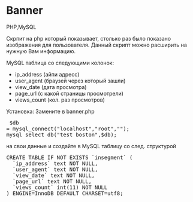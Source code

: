 # Banner
PHP,MySQL

Скрпит на php который показывает, столько раз было показано изображения для пользователя.
Данный скрипт можно расширить на нужную Вам информацию.

MySQL таблица со следующими колонок:
- ip_address (айпи адресс)
- user_agent (браузей через который зашли)
- view_date (дата просмотра)
- page_url (с какой страницы просмотрели)
- views_count (кол. раз просмотров)

Установка: 
Замените в banner.php <pre>
	$db = mysql_connect("localhost","root","");
	mysql_select_db("test_boston",$db); 
</pre>
на свои данные и создайте в MySQL таблицу со след. структурой 
<pre>
CREATE TABLE IF NOT EXISTS `insegment` (
  `ip_address` text NOT NULL,
  `user_agent` text NOT NULL,
  `view_date` text NOT NULL,
  `page_url` text NOT NULL,
  `views_count` int(11) NOT NULL
) ENGINE=InnoDB DEFAULT CHARSET=utf8;

</pre>
